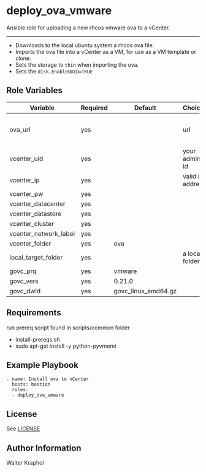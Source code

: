 deploy_ova_vmware
=========

Ansible role for uploading a new rhcos vmware ova to a vCenter.

-----------

- Downloads to the local ubuntu system a rhcos ova file.
- Imports the ova file into a vCenter as a VM, for use as a VM template or clone.
- Sets the storage to `thin` when importing the ova.
- Sets the `disk.EnableUUID=TRUE`

Role Variables
--------------

| Variable                | Required | Default | Choices                   | Comments                                 |
|-------------------------|----------|---------|---------------------------|------------------------------------------|
| ova_url                 | yes      |    | url               |           example: (https://mirror.openshift.com/pub/openshift-v4/dependencies/rhcos/4.4/4.4.3/rhcos-4.4.3-x86_64-vmware.x86_64.ova)            |
| vcenter_uid             | yes      |         |   your admin id             |                          |
| vcenter_ip              | yes      |         |    valid ip address           |                          |
| vcenter_pw              | yes      |         |                |                          |
| vcenter_datacenter      | yes      |         |                |   example: IOCDCPC1                       |
| vcenter_datastore       | yes      |         |                |   example: ICOVCPC-RSX6-102                       |
| vcenter_cluster         | yes      |         |                |   example: ICO01                       |
| vcenter_network_label   | yes      |         |                |   example: VIS241                       |
| vcenter_folder          | yes      |   ova      |                |                          |
| local_target_folder     | yes      |         | a local folder     |                          |
| govc_prq                | yes      |  vmware  |                |                          |
| govc_vers               | yes      |  0.21.0  |                |                          |
| govc_dwld               | yes      |  govc_linux_amd64.gz       |                |                          |

Requirements
------------

run prereq script found in scripts/common folder

- install-prereqs.sh
- sudo apt-get install -y python-pyvmomi

Example Playbook
----------------

    - name: Install ova to vCenter
      hosts: bastion
      roles:
      - deploy_ova_vmware

License
-------

See [LICENSE](https://github.com/IBM/community-automation/blob/master/LICENSE)

Author Information
------------------

Walter Kraphol
